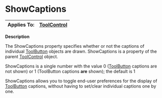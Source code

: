 




<h1 class="heading"><span class="name">ShowCaptions</span></h1>

| Applies To: | [ToolControl](../a-z/toolcontrol.md) |
| --- | ---  |


**Description**


The ShowCaptions property specifies whether or not the captions of individual [ToolButton](../a-z/toolbutton.md) objects are drawn. ShowCaptions is a property of the parent [ToolControl](../a-z/toolcontrol.md) object.


ShowCaptions is a single number with the value 0 ([ToolButton](../a-z/toolbutton.md) captions are not shown) or 1 (ToolButton captions **are** shown); the default is 1


ShowCaptions allows you to toggle end-user preferences for the display of [ToolButton](../a-z/toolbutton.md) captions, without having to set/clear individual captions one by one.



